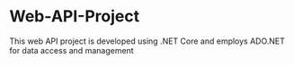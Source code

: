 # Web-API-Project
This web API project is developed using .NET Core and employs ADO.NET for data access and management

